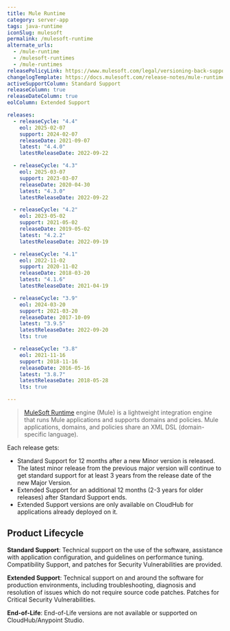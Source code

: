 ```yaml
---
title: Mule Runtime
category: server-app
tags: java-runtime
iconSlug: mulesoft
permalink: /mulesoft-runtime
alternate_urls:
  - /mule-runtime
  - /mulesoft-runtimes
  - /mule-runtimes
releasePolicyLink: https://www.mulesoft.com/legal/versioning-back-support-policy#mule-runtimes
changelogTemplate: https://docs.mulesoft.com/release-notes/mule-runtime/mule-__LATEST__-release-notes
activeSupportColumn: Standard Support
releaseColumn: true
releaseDateColumn: true
eolColumn: Extended Support

releases:
  - releaseCycle: "4.4"
    eol: 2025-02-07
    support: 2024-02-07
    releaseDate: 2021-09-07
    latest: "4.4.0"
    latestReleaseDate: 2022-09-22

  - releaseCycle: "4.3"
    eol: 2025-03-07
    support: 2023-03-07
    releaseDate: 2020-04-30
    latest: "4.3.0"
    latestReleaseDate: 2022-09-22

  - releaseCycle: "4.2"
    eol: 2023-05-02
    support: 2021-05-02
    releaseDate: 2019-05-02
    latest: "4.2.2"
    latestReleaseDate: 2022-09-19

  - releaseCycle: "4.1"
    eol: 2022-11-02
    support: 2020-11-02
    releaseDate: 2018-03-20
    latest: "4.1.6"
    latestReleaseDate: 2021-04-19

  - releaseCycle: "3.9"
    eol: 2024-03-20
    support: 2021-03-20
    releaseDate: 2017-10-09
    latest: "3.9.5"
    latestReleaseDate: 2022-09-20
    lts: true

  - releaseCycle: "3.8"
    eol: 2021-11-16
    support: 2018-11-16
    releaseDate: 2016-05-16
    latest: "3.8.7"
    latestReleaseDate: 2018-05-28
    lts: true

---
```


> [MuleSoft Runtime](https://docs.mulesoft.com/mule-runtime/latest/) engine (Mule) is a lightweight integration engine that runs Mule applications and supports domains and policies. Mule applications, domains, and policies share an XML DSL (domain-specific language).

Each release gets:

- Standard Support for 12 months after a new Minor version is released. The latest minor release from the previous major version will continue to get standard support for at least 3 years from the release date of the new Major Version.
- Extended Support for an additional 12 months (2-3 years for older releases) after Standard Support ends.
- Extended Support versions are only available on CloudHub for applications already deployed on it.

## Product Lifecycle

**Standard Support**: Technical support on the use of the software, assistance with application configuration, and guidelines on performance tuning. Compatibility Support, and patches for Security Vulnerabilities are provided.

**Extended Support**: Technical support on and around the software for production environments, including troubleshooting, diagnosis and resolution of issues which do not require source code patches. Patches for Critical Security Vulnerabilities.

**End-of-Life**: End-of-Life versions are not available or supported on CloudHub/Anypoint Studio.
